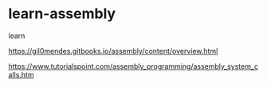 # learn-assembly
learn

https://gil0mendes.gitbooks.io/assembly/content/overview.html

https://www.tutorialspoint.com/assembly_programming/assembly_system_calls.htm
